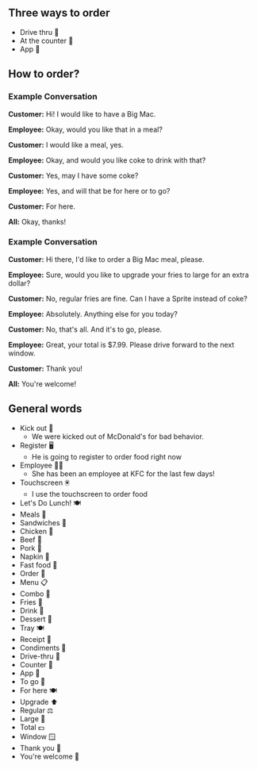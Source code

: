 ## Three ways to order

- Drive thru 🚗
- At the counter 🧍
- App 📱

## How to order?

### Example Conversation

**Customer:** Hi! I would like to have a Big Mac.

**Employee:** Okay, would you like that in a meal?

**Customer:** I would like a meal, yes.

**Employee:** Okay, and would you like coke to drink with that?

**Customer:** Yes, may I have some coke?

**Employee:** Yes, and will that be for here or to go?

**Customer:** For here.

**All:** Okay, thanks!

### Example Conversation

**Customer:** Hi there, I'd like to order a Big Mac meal, please.

**Employee:** Sure, would you like to upgrade your fries to large for an extra dollar?

**Customer:** No, regular fries are fine. Can I have a Sprite instead of coke?

**Employee:** Absolutely. Anything else for you today?

**Customer:** No, that's all. And it's to go, please.

**Employee:** Great, your total is $7.99. Please drive forward to the next window.

**Customer:** Thank you!

**All:** You're welcome!

## General words

- Kick out 🚫  
  - We were kicked out of McDonald's for bad behavior. 
- Register 🖥️  
  - He is going to register to order food right now
- Employee 👨‍🍳  
  - She has been an employee at KFC for the last few days!
- Touchscreen 🖲️  
  - I use the touchscreen to order food
- Let's Do Lunch! 🍽️  
- Meals 🍔  
- Sandwiches 🥪  
- Chicken 🍗  
- Beef 🥩  
- Pork 🍖  
- Napkin 🧻  
- Fast food 🍟  
- Order 📝  
- Menu 📋  
- Combo 🍱  
- Fries 🍟  
- Drink 🥤  
- Dessert 🍰  
- Tray 🍽️  
- Receipt 🧾  
- Condiments 🧂  
- Drive-thru 🚗  
- Counter 🧍  
- App 📱  
- To go 🥡  
- For here 🍽️  
- Upgrade ⬆️  
- Regular ⚖️  
- Large 📏  
- Total 💵  
- Window 🪟  
- Thank you 🙏  
- You're welcome 🙌  